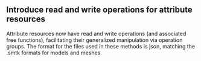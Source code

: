 ## Introduce read and write operations for attribute resources

Attribute resources now have read and write operations (and associated
free functions), facilitating their generalized manipulation via
operation groups. The format for the files used in these methods is
json, matching the .smtk formats for models and meshes.
